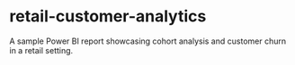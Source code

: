 # retail-customer-analytics
A sample Power BI report showcasing cohort analysis and customer churn in a retail setting. 
